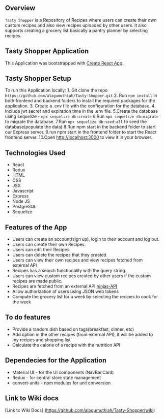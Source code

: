 ## Overview

`Tasty Shopper` is a Repository of Recipes where users can create their own custom recipes and also view recipes uploaded by other users. It also supports creating a grocery list basically a pantry planner by selecting recipes.

## Tasty Shopper Application

This Application was bootstrapped with [Create React App](https://github.com/facebook/create-react-app).

## Tasty Shopper Setup

To run this Application locally:
    1. Git clone the repo `https://github.com/alagumuthiah/Tasty-Shopper.git`
    2. Run `npm install` in both frontend and backend folders to install the required packages for the application.
    3. Create a .env file with the configuration for the database.
    4. Include jwt secret and expiration time in the .env file.
    5.Create the database using sequelize - `npx sequelize db:create`
    6.Run `npx sequelize db:migrate` to migrate the database.
    7.Run `npx sequelize db:seed:all` to seed the database(populate the data)
    8.Run npm start in the backend folder to start our Express server.
    9.run npm start in the frontend folder to start the React frontend server.
    10.Open [http://localhost:3000](http://localhost:3000) to view it in your browser.

## Technologies Used

- React
- Redux
- HTML
- CSS
- JSX
- Javascript
- Express
- Node JS
- PostgreSQL
- Sequelize

## Features of the App

- Users can create an account(sign up), login to their account and log out.
- Users can create their own Recipes.
- Users can edit their Recipes.
- Users can delete the recipes that they created.
- Users can view their own recipes and view recipes fetched from external API
- Recipes has a search functionality with the query string.
- Users can view custom recipes created by other users if the custom recipes are made public.
- Recipes are fetched from an external API [ninjas-API](https://api-ninjas.com/api/recipe)
- Allow authorization of users using JSON web tokens
- Compute the grocery list for a week by selecting the recipes to cook for the week

## To do features

- Provide a random dish based on tags(breakfast, dinner, etc)
- Add option in the other recipes (from external API), it will be added to my recipes and shopping list
- Calculate the calorie of a recipe with the nutrition API

## Dependecies for the Application

- Material UI - for the UI components (NavBar,Card)
- Redux - for central store state management
- convert-units - npm modules for unit conversion

<!---# Steps to test and build the application

### `npm test`

Launches the test runner in the interactive watch mode.\
See the section about [running tests](https://facebook.github.io/create-react-app/docs/running-tests) for more information.

### `npm run build`

Builds the app for production to the `build` folder.\
It correctly bundles React in production mode and optimizes the build for the best performance.

The build is minified and the filenames include the hashes.\
Your app is ready to be deployed!

See the section about [deployment](https://facebook.github.io/create-react-app/docs/deployment) for more information. -->

## Link to Wiki docs

[Link to Wiki Docs] (https://github.com/alagumuthiah/Tasty-Shopper/wiki)
